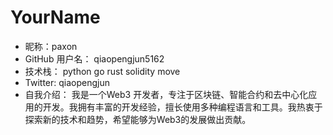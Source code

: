# YourName

- 昵称：paxon
- GitHub 用户名：  qiaopengjun5162
- 技术栈：  python go rust solidity move
- Twitter: qiaopengjun
- 自我介绍：  我是一个Web3 开发者，专注于区块链、智能合约和去中心化应用的开发。我拥有丰富的开发经验，擅长使用多种编程语言和工具。我热衷于探索新的技术和趋势，希望能够为Web3的发展做出贡献。
